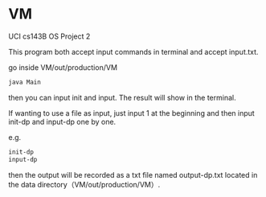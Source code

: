 # VM
UCI cs143B
OS Project 2

This program both accept input commands in terminal and accept input.txt.

go inside VM/out/production/VM

```bash
java Main 
```
then you can input init and input. The result will show in the terminal.

If wanting to use a file as input, just input 1 at the beginning and then input init-dp and input-dp one by one.

e.g.

```bash
init-dp
input-dp

```

then the output will be recorded as a txt file named output-dp.txt located in the data directory（VM/out/production/VM）.
